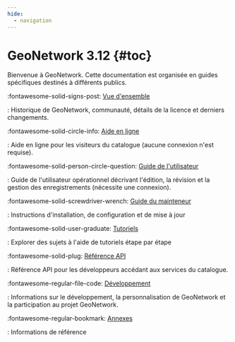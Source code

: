 ```yaml
---
hide:
  - navigation
---
```


# GeoNetwork 3.12 {#toc}

Bienvenue à GeoNetwork. Cette documentation est organisée en guides spécifiques destinés à différents publics.

<div class="grid cards" markdown>

:fontawesome-solid-signs-post: [Vue d'ensemble](overview/index.md)

:   Historique de GeoNetwork, communauté, détails de la licence et derniers changements.

:fontawesome-solid-circle-info: [Aide en ligne](help/index.md)

:   Aide en ligne pour les visiteurs du catalogue (aucune connexion n'est requise).

:fontawesome-solid-person-circle-question: [Guide de l'utilisateur](user-guide/index.md)

:   Guide de l'utilisateur opérationnel décrivant l'édition, la révision et la gestion des enregistrements (nécessite une connexion).

:fontawesome-solid-screwdriver-wrench: [Guide du mainteneur](maintainer-guide/index.md)

:   Instructions d'installation, de configuration et de mise à jour

:fontawesome-solid-user-graduate: [Tutoriels](tutorials/index.md)

:   Explorer des sujets à l'aide de tutoriels étape par étape

:fontawesome-solid-plug: [Référence API](api/index.md)

:   Référence API pour les développeurs accédant aux services du catalogue.

:fontawesome-regular-file-code: [Développement](devel/index.md)

:   Informations sur le développement, la personnalisation de GeoNetwork et la participation au projet GeoNetwork.

:fontawesome-regular-bookmark: [Annexes](annexes/index.md)

:   Informations de référence

</div>
